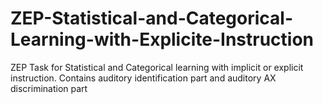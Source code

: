 # ZEP-Statistical-and-Categorical-Learning-with-Explicite-Instruction
ZEP Task for Statistical and Categorical learning with implicit or explicit instruction. Contains auditory identification part and auditory AX discrimination part
